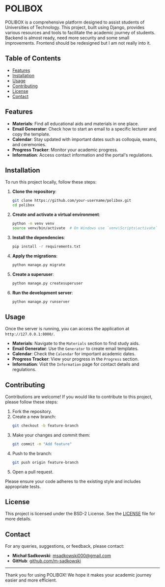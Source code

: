 # POLIBOX

POLIBOX is a comprehensive platform designed to assist students of Universities of Technology. This project, built using Django, provides various resources and tools to facilitate the academic journey of students. Backend is almost ready, need more security and some small improvements. Frontend should be redesigned but I am not really into it.

## Table of Contents

- [Features](#features)
- [Installation](#installation)
- [Usage](#usage)
- [Contributing](#contributing)
- [License](#license)
- [Contact](#contact)

## Features

- **Materials**: Find all educational aids and materials in one place.
- **Email Generator**: Check how to start an email to a specific lecturer and copy the template.
- **Calendar**: Stay updated with important dates such as colloquia, exams, and ceremonies.
- **Progress Tracker**: Monitor your academic progress.
- **Information**: Access contact information and the portal's regulations.

## Installation

To run this project locally, follow these steps:

1. **Clone the repository**:
    ```bash
    git clone https://github.com/your-username/polibox.git
    cd polibox
    ```

2. **Create and activate a virtual environment**:
    ```bash
    python -m venv venv
    source venv/bin/activate  # On Windows use `venv\Scripts\activate`
    ```

3. **Install the dependencies**:
    ```bash
    pip install -r requirements.txt
    ```

4. **Apply the migrations**:
    ```bash
    python manage.py migrate
    ```

5. **Create a superuser**:
    ```bash
    python manage.py createsuperuser
    ```

6. **Run the development server**:
    ```bash
    python manage.py runserver
    ```

## Usage

Once the server is running, you can access the application at `http://127.0.0.1:8000/`.

- **Materials**: Navigate to the `Materials` section to find study aids.
- **Email Generator**: Use the `Generator` to create email templates.
- **Calendar**: Check the `Calendar` for important academic dates.
- **Progress Tracker**: View your progress in the `Progress` section.
- **Information**: Visit the `Information` page for contact details and regulations.

## Contributing

Contributions are welcome! If you would like to contribute to this project, please follow these steps:

1. Fork the repository.
2. Create a new branch:
    ```bash
    git checkout -b feature-branch
    ```
3. Make your changes and commit them:
    ```bash
    git commit -m "Add feature"
    ```
4. Push to the branch:
    ```bash
    git push origin feature-branch
    ```
5. Open a pull request.

Please ensure your code adheres to the existing style and includes appropriate tests.

## License

This project is licensed under the BSD-2 License. See the [LICENSE](LICENSE) file for more details.

## Contact

For any queries, suggestions, or feedback, please contact:

- **Michał Sadkowski**: [msadkowski000@gmail.com](mailto:msadkowski000@gmail.com)
- **GitHub**: [github.com/m-sadkowski](https://github.com/m-sadkowski)

---

Thank you for using POLIBOX! We hope it makes your academic journey easier and more efficient.
